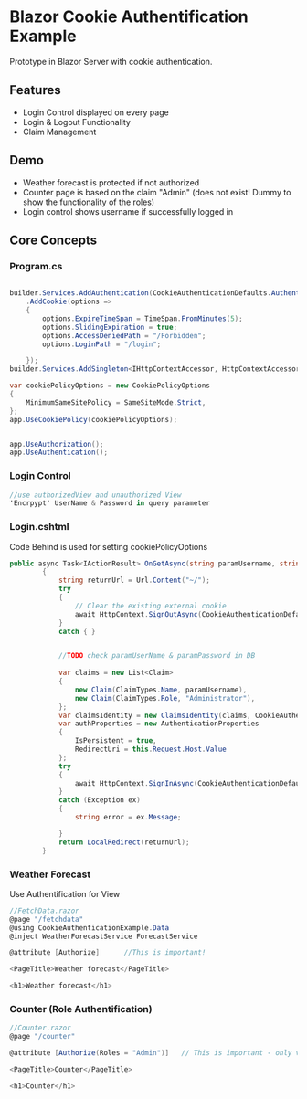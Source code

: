 
# Blazor Cookie Authentification Example

Prototype in Blazor Server with cookie authentication.









## Features

- Login Control displayed on every page
- Login & Logout Functionality
- Claim Management


## Demo

- Weather forecast is protected if not authorized
- Counter page is based on the claim "Admin" (does not exist! Dummy to show the functionality of the roles)
- Login control shows username if successfully logged in


## Core Concepts

### Program.cs

```csharp

builder.Services.AddAuthentication(CookieAuthenticationDefaults.AuthenticationScheme)
    .AddCookie(options =>
    {
        options.ExpireTimeSpan = TimeSpan.FromMinutes(5);
        options.SlidingExpiration = true;
        options.AccessDeniedPath = "/Forbidden";
        options.LoginPath = "/login";

    });
builder.Services.AddSingleton<IHttpContextAccessor, HttpContextAccessor>();

var cookiePolicyOptions = new CookiePolicyOptions
{
    MinimumSameSitePolicy = SameSiteMode.Strict,
};
app.UseCookiePolicy(cookiePolicyOptions);


app.UseAuthorization();
app.UseAuthentication();
```

### Login Control

```csharp
//use authorizedView and unauthorized View
'Encrpypt' UserName & Password in query parameter

```

### Login.cshtml
Code Behind is used for setting cookiePolicyOptions
```csharp
public async Task<IActionResult> OnGetAsync(string paramUsername, string paramPassword)
		{
			string returnUrl = Url.Content("~/");
			try
			{
				// Clear the existing external cookie
				await HttpContext.SignOutAsync(CookieAuthenticationDefaults.AuthenticationScheme);
			}
			catch { }


			//TODO check paramUserName & paramPassword in DB
			
			var claims = new List<Claim>
			{
				new Claim(ClaimTypes.Name, paramUsername),
				new Claim(ClaimTypes.Role, "Administrator"),
			};
			var claimsIdentity = new ClaimsIdentity(claims, CookieAuthenticationDefaults.AuthenticationScheme);
			var authProperties = new AuthenticationProperties
			{
				IsPersistent = true,
				RedirectUri = this.Request.Host.Value
			};
			try
			{
				await HttpContext.SignInAsync(CookieAuthenticationDefaults.AuthenticationScheme, new ClaimsPrincipal(claimsIdentity), authProperties);
			}
			catch (Exception ex)
			{
				string error = ex.Message;

			}
			return LocalRedirect(returnUrl);
		}
```


### Weather Forecast
Use Authentification for View
```csharp
//FetchData.razor
@page "/fetchdata"
@using CookieAuthenticationExample.Data
@inject WeatherForecastService ForecastService

@attribute [Authorize]      //This is important!

<PageTitle>Weather forecast</PageTitle>

<h1>Weather forecast</h1>

```

### Counter (Role Authentification)
```csharp
//Counter.razor
@page "/counter"

@attribute [Authorize(Roles = "Admin")]   // This is important - only visible if claim role contains admin

<PageTitle>Counter</PageTitle>

<h1>Counter</h1>

```

